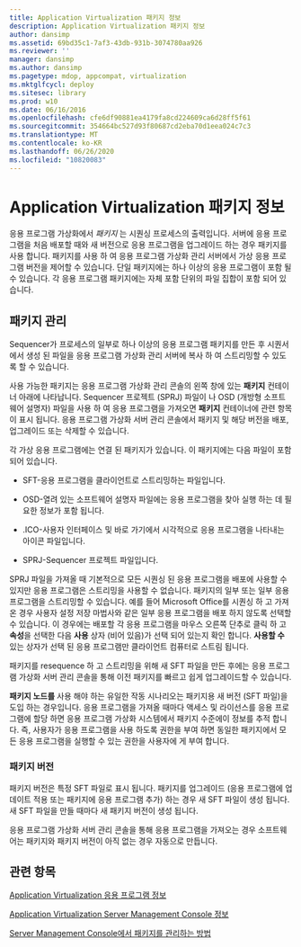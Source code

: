 ```yaml
---
title: Application Virtualization 패키지 정보
description: Application Virtualization 패키지 정보
author: dansimp
ms.assetid: 69bd35c1-7af3-43db-931b-3074780aa926
ms.reviewer: ''
manager: dansimp
ms.author: dansimp
ms.pagetype: mdop, appcompat, virtualization
ms.mktglfcycl: deploy
ms.sitesec: library
ms.prod: w10
ms.date: 06/16/2016
ms.openlocfilehash: cfe6df90881ea4179fa8cd224609ca6d28ff5f61
ms.sourcegitcommit: 354664bc527d93f80687cd2eba70d1eea024c7c3
ms.translationtype: MT
ms.contentlocale: ko-KR
ms.lasthandoff: 06/26/2020
ms.locfileid: "10820083"
---
```

# Application Virtualization 패키지 정보


응용 프로그램 가상화에서 *패키지* 는 시퀀싱 프로세스의 출력입니다. 서버에 응용 프로그램을 처음 배포할 때와 새 버전으로 응용 프로그램을 업그레이드 하는 경우 패키지를 사용 합니다. 패키지를 사용 하 여 응용 프로그램 가상화 관리 서버에서 가상 응용 프로그램 버전을 제어할 수 있습니다. 단일 패키지에는 하나 이상의 응용 프로그램이 포함 될 수 있습니다. 각 응용 프로그램 패키지에는 자체 포함 단위의 파일 집합이 포함 되어 있습니다.

## 패키지 관리


Sequencer가 프로세스의 일부로 하나 이상의 응용 프로그램 패키지를 만든 후 시퀀서에서 생성 된 파일을 응용 프로그램 가상화 관리 서버에 복사 하 여 스트리밍할 수 있도록 할 수 있습니다.

사용 가능한 패키지는 응용 프로그램 가상화 관리 콘솔의 왼쪽 창에 있는 **패키지** 컨테이너 아래에 나타납니다. Sequencer 프로젝트 (SPRJ) 파일이 나 OSD (개방형 소프트웨어 설명자) 파일을 사용 하 여 응용 프로그램을 가져오면 **패키지** 컨테이너에 관련 항목이 표시 됩니다. 응용 프로그램 가상화 서버 관리 콘솔에서 패키지 및 해당 버전을 배포, 업그레이드 또는 삭제할 수 있습니다.

각 가상 응용 프로그램에는 연결 된 패키지가 있습니다. 이 패키지에는 다음 파일이 포함 되어 있습니다.

-   SFT-응용 프로그램을 클라이언트로 스트리밍하는 파일입니다.

-   OSD-열려 있는 소프트웨어 설명자 파일에는 응용 프로그램을 찾아 실행 하는 데 필요한 정보가 포함 됩니다.

-   .ICO-사용자 인터페이스 및 바로 가기에서 시각적으로 응용 프로그램을 나타내는 아이콘 파일입니다.

-   SPRJ-Sequencer 프로젝트 파일입니다.

SPRJ 파일을 가져올 때 기본적으로 모든 시퀀싱 된 응용 프로그램을 배포에 사용할 수 있지만 응용 프로그램은 스트리밍을 사용할 수 없습니다. 패키지의 일부 또는 일부 응용 프로그램을 스트리밍할 수 있습니다. 예를 들어 Microsoft Office를 시퀀싱 하 고 가져온 경우 사용자 설정 저장 마법사와 같은 일부 응용 프로그램을 배포 하지 않도록 선택할 수 있습니다. 이 경우에는 배포할 각 응용 프로그램을 마우스 오른쪽 단추로 클릭 하 고 **속성**을 선택한 다음 **사용** 상자 (비어 있음)가 선택 되어 있는지 확인 합니다. **사용할 수** 있는 상자가 선택 된 응용 프로그램만 클라이언트 컴퓨터로 스트림 됩니다.

패키지를 resequence 하 고 스트리밍을 위해 새 SFT 파일을 만든 후에는 응용 프로그램 가상화 서버 관리 콘솔을 통해 이전 패키지를 빠르고 쉽게 업그레이드할 수 있습니다.

**패키지 노드를** 사용 해야 하는 유일한 작동 시나리오는 패키지용 새 버전 (SFT 파일)을 도입 하는 경우입니다. 응용 프로그램을 가져올 때마다 액세스 및 라이선스를 응용 프로그램에 할당 하면 응용 프로그램 가상화 시스템에서 패키지 수준에이 정보를 추적 합니다. 즉, 사용자가 응용 프로그램을 사용 하도록 권한을 부여 하면 동일한 패키지에서 모든 응용 프로그램을 실행할 수 있는 권한을 사용자에 게 부여 합니다.

### 패키지 버전

패키지 버전은 특정 SFT 파일로 표시 됩니다. 패키지를 업그레이드 (응용 프로그램에 업데이트 적용 또는 패키지에 응용 프로그램 추가) 하는 경우 새 SFT 파일이 생성 됩니다. 새 SFT 파일을 만들 때마다 새 패키지 버전이 생성 됩니다.

응용 프로그램 가상화 서버 관리 콘솔을 통해 응용 프로그램을 가져오는 경우 소프트웨어는 패키지와 패키지 버전이 아직 없는 경우 자동으로 만듭니다.

## 관련 항목


[Application Virtualization 응용 프로그램 정보](about-application-virtualization-applications.md)

[Application Virtualization Server Management Console 정보](about-the-application-virtualization-server-management-console.md)

[Server Management Console에서 패키지를 관리하는 방법](how-to-manage-packages-in-the-server-management-console.md)

 

 






